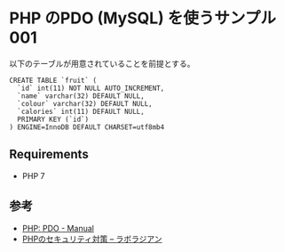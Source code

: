 PHP のPDO (MySQL) を使うサンプル001
===================


以下のテーブルが用意されていることを前提とする。

```
CREATE TABLE `fruit` (
  `id` int(11) NOT NULL AUTO_INCREMENT,
  `name` varchar(32) DEFAULT NULL,
  `colour` varchar(32) DEFAULT NULL,
  `calories` int(11) DEFAULT NULL,
  PRIMARY KEY (`id`)
) ENGINE=InnoDB DEFAULT CHARSET=utf8mb4

```

Requirements
----------

- PHP 7


参考
-------

- [PHP: PDO - Manual](http://php.net/manual/ja/book.pdo.php)
- [PHPのセキュリティ対策 – ラボラジアン](https://laboradian.com/sec-php/#3_SQL)

